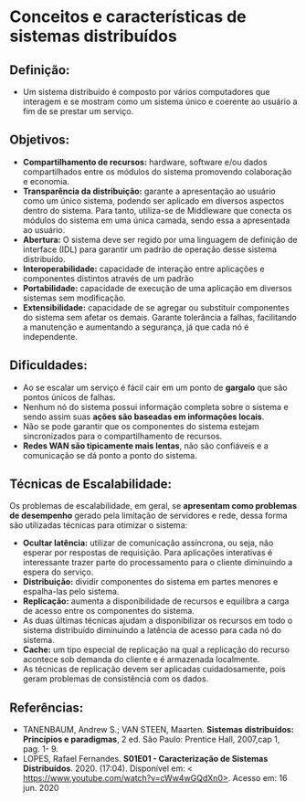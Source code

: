 # Conceitos e características de sistemas distribuídos

## Definição:
-	Um sistema distribuído é composto por vários computadores que interagem e se mostram como um sistema único e coerente ao usuário a fim de se prestar um serviço.

## Objetivos:
-	**Compartilhamento de recursos:** hardware, software e/ou dados compartilhados entre os módulos do sistema promovendo colaboração e economia.
-	**Transparência da distribuição:** garante a apresentação ao usuário como um único sistema, podendo ser aplicado em diversos aspectos dentro do sistema.
Para tanto, utiliza-se de Middleware que conecta os módulos do sistema em uma única camada, sendo essa a apresentada ao usuário.
-	 **Abertura:** O sistema deve ser regido por uma linguagem de definição de interface (IDL) para garantir um padrão de operação desse sistema distribuído.
-	**Interoperabilidade:** capacidade de interação entre aplicações e componentes distintos através de um padrão 
-	**Portabilidade:** capacidade de execução de uma aplicação em diversos sistemas sem modificação.
-	**Extensibilidade:** capacidade de se agregar ou substituir componentes do sistema sem afetar os demais.
Garante tolerância a falhas, facilitando a manutenção e aumentando a segurança, já que cada nó é independente.

## Dificuldades:
-	Ao se escalar um serviço é fácil cair em um ponto de **gargalo** que são pontos únicos de falhas.
-	Nenhum nó do sistema possui informação completa sobre o sistema e sendo assim suas **ações são baseadas em informações locais**.
-	Não se pode garantir que os componentes do sistema estejam sincronizados para o compartilhamento de recursos.
-	**Redes WAN são tipicamente mais lentas**, não são confiáveis e a comunicação se dá ponto a ponto do sistema.

## Técnicas de Escalabilidade:
Os problemas de escalabilidade, em geral, se **apresentam como problemas de desempenho** gerado pela limitação de servidores e rede, dessa forma são utilizadas técnicas para otimizar o sistema:
-	**Ocultar latência:** utilizar de comunicação assíncrona, ou seja, não esperar por respostas de requisição.
Para aplicações interativas é interessante trazer parte do processamento para o cliente diminuindo a espera do serviço.
-	**Distribuição:** dividir componentes do sistema em partes menores e espalha-las pelo sistema.
-	**Replicação:** aumenta a disponibilidade de recursos e equilibra a carga de acesso entre os componentes do sistema.
-	As duas últimas técnicas ajudam a disponibilizar os recursos em todo o sistema distribuído diminuindo a latência de acesso para cada nó do sistema.
-	**Cache:** um tipo especial de replicação na qual a replicação do recurso acontece sob demanda do cliente e é armazenada localmente.
-	As técnicas de replicação devem ser aplicadas cuidadosamente, pois geram problemas de consistência com os dados.

## Referências:
-	TANENBAUM, Andrew S.; VAN STEEN, Maarten. **Sistemas distribuídos: Princípios e paradigmas**, 2 ed. São Paulo: Prentice Hall, 2007,cap 1, pag. 1- 9.
-	LOPES, Rafael Fernandes. **S01E01 - Caracterização de Sistemas Distribuídos**. 2020. (17:04). Disponível em: < https://www.youtube.com/watch?v=cWw4wGQdXn0>. Acesso em: 16 jun. 2020
